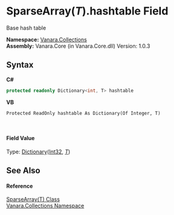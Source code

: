 # SparseArray(*T*).hashtable Field
 

Base hash table

**Namespace:**&nbsp;<a href="062563b8-e616-d697-89ef-6de2b291d4a0">Vanara.Collections</a><br />**Assembly:**&nbsp;Vanara.Core (in Vanara.Core.dll) Version: 1.0.3

## Syntax

**C#**<br />
``` C#
protected readonly Dictionary<int, T> hashtable
```

**VB**<br />
``` VB
Protected ReadOnly hashtable As Dictionary(Of Integer, T)
```

<br />

#### Field Value
Type: <a href="http://msdn2.microsoft.com/en-us/library/xfhwa508" target="_blank">Dictionary</a>(<a href="http://msdn2.microsoft.com/en-us/library/td2s409d" target="_blank">Int32</a>, <a href="00772d11-158d-1b2b-c0bd-e43affcf4895">*T*</a>)

## See Also


#### Reference
<a href="00772d11-158d-1b2b-c0bd-e43affcf4895">SparseArray(T) Class</a><br /><a href="062563b8-e616-d697-89ef-6de2b291d4a0">Vanara.Collections Namespace</a><br />